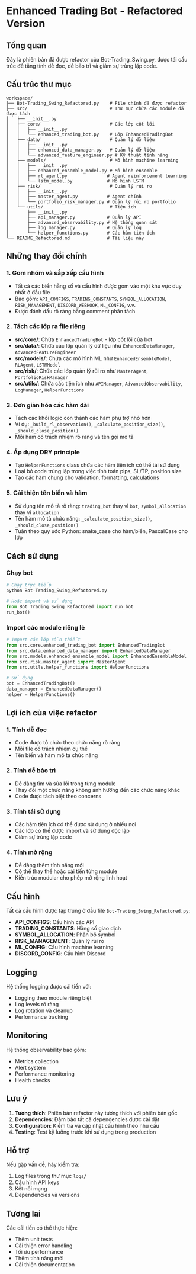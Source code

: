 # Enhanced Trading Bot - Refactored Version

## Tổng quan

Đây là phiên bản đã được refactor của Bot-Trading_Swing.py, được tái cấu trúc để tăng tính dễ đọc, dễ bảo trì và giảm sự trùng lặp code.

## Cấu trúc thư mục

```
workspace/
├── Bot-Trading_Swing_Refactored.py    # File chính đã được refactor
├── src/                               # Thư mục chứa các module đã được tách
│   ├── __init__.py
│   ├── core/                          # Các lớp cốt lõi
│   │   ├── __init__.py
│   │   └── enhanced_trading_bot.py    # Lớp EnhancedTradingBot
│   ├── data/                          # Quản lý dữ liệu
│   │   ├── __init__.py
│   │   ├── enhanced_data_manager.py   # Quản lý dữ liệu
│   │   └── advanced_feature_engineer.py # Kỹ thuật tính năng
│   ├── models/                        # Mô hình machine learning
│   │   ├── __init__.py
│   │   ├── enhanced_ensemble_model.py # Mô hình ensemble
│   │   ├── rl_agent.py               # Agent reinforcement learning
│   │   └── lstm_model.py             # Mô hình LSTM
│   ├── risk/                          # Quản lý rủi ro
│   │   ├── __init__.py
│   │   ├── master_agent.py           # Agent chính
│   │   └── portfolio_risk_manager.py # Quản lý rủi ro portfolio
│   └── utils/                         # Tiện ích
│       ├── __init__.py
│       ├── api_manager.py            # Quản lý API
│       ├── advanced_observability.py # Hệ thống quan sát
│       ├── log_manager.py            # Quản lý log
│       └── helper_functions.py       # Các hàm tiện ích
└── README_Refactored.md              # Tài liệu này
```

## Những thay đổi chính

### 1. Gom nhóm và sắp xếp cấu hình
- Tất cả các biến hằng số và cấu hình được gom vào một khu vực duy nhất ở đầu file
- Bao gồm: `API_CONFIGS`, `TRADING_CONSTANTS`, `SYMBOL_ALLOCATION`, `RISK_MANAGEMENT`, `DISCORD_WEBHOOK`, `ML_CONFIG`, v.v.
- Được đánh dấu rõ ràng bằng comment phân tách

### 2. Tách các lớp ra file riêng
- **src/core/**: Chứa `EnhancedTradingBot` - lớp cốt lõi của bot
- **src/data/**: Chứa các lớp quản lý dữ liệu như `EnhancedDataManager`, `AdvancedFeatureEngineer`
- **src/models/**: Chứa các mô hình ML như `EnhancedEnsembleModel`, `RLAgent`, `LSTMModel`
- **src/risk/**: Chứa các lớp quản lý rủi ro như `MasterAgent`, `PortfolioRiskManager`
- **src/utils/**: Chứa các tiện ích như `APIManager`, `AdvancedObservability`, `LogManager`, `HelperFunctions`

### 3. Đơn giản hóa các hàm dài
- Tách các khối logic con thành các hàm phụ trợ nhỏ hơn
- Ví dụ: `_build_rl_observation()`, `_calculate_position_size()`, `_should_close_position()`
- Mỗi hàm có trách nhiệm rõ ràng và tên gọi mô tả

### 4. Áp dụng DRY principle
- Tạo `HelperFunctions` class chứa các hàm tiện ích có thể tái sử dụng
- Loại bỏ code trùng lặp trong việc tính toán pips, SL/TP, position size
- Tạo các hàm chung cho validation, formatting, calculations

### 5. Cải thiện tên biến và hàm
- Sử dụng tên mô tả rõ ràng: `trading_bot` thay vì `bot`, `symbol_allocation` thay vì `allocation`
- Tên hàm mô tả chức năng: `_calculate_position_size()`, `_should_close_position()`
- Tuân theo quy ước Python: snake_case cho hàm/biến, PascalCase cho lớp

## Cách sử dụng

### Chạy bot
```python
# Chạy trực tiếp
python Bot-Trading_Swing_Refactored.py

# Hoặc import và sử dụng
from Bot_Trading_Swing_Refactored import run_bot
run_bot()
```

### Import các module riêng lẻ
```python
# Import các lớp cần thiết
from src.core.enhanced_trading_bot import EnhancedTradingBot
from src.data.enhanced_data_manager import EnhancedDataManager
from src.models.enhanced_ensemble_model import EnhancedEnsembleModel
from src.risk.master_agent import MasterAgent
from src.utils.helper_functions import HelperFunctions

# Sử dụng
bot = EnhancedTradingBot()
data_manager = EnhancedDataManager()
helper = HelperFunctions()
```

## Lợi ích của việc refactor

### 1. Tính dễ đọc
- Code được tổ chức theo chức năng rõ ràng
- Mỗi file có trách nhiệm cụ thể
- Tên biến và hàm mô tả chức năng

### 2. Tính dễ bảo trì
- Dễ dàng tìm và sửa lỗi trong từng module
- Thay đổi một chức năng không ảnh hưởng đến các chức năng khác
- Code được tách biệt theo concerns

### 3. Tính tái sử dụng
- Các hàm tiện ích có thể được sử dụng ở nhiều nơi
- Các lớp có thể được import và sử dụng độc lập
- Giảm sự trùng lặp code

### 4. Tính mở rộng
- Dễ dàng thêm tính năng mới
- Có thể thay thế hoặc cải tiến từng module
- Kiến trúc modular cho phép mở rộng linh hoạt

## Cấu hình

Tất cả cấu hình được tập trung ở đầu file `Bot-Trading_Swing_Refactored.py`:

- **API_CONFIGS**: Cấu hình các API
- **TRADING_CONSTANTS**: Hằng số giao dịch
- **SYMBOL_ALLOCATION**: Phân bổ symbol
- **RISK_MANAGEMENT**: Quản lý rủi ro
- **ML_CONFIG**: Cấu hình machine learning
- **DISCORD_CONFIG**: Cấu hình Discord

## Logging

Hệ thống logging được cải tiến với:
- Logging theo module riêng biệt
- Log levels rõ ràng
- Log rotation và cleanup
- Performance tracking

## Monitoring

Hệ thống observability bao gồm:
- Metrics collection
- Alert system
- Performance monitoring
- Health checks

## Lưu ý

1. **Tương thích**: Phiên bản refactor này tương thích với phiên bản gốc
2. **Dependencies**: Đảm bảo tất cả dependencies được cài đặt
3. **Configuration**: Kiểm tra và cập nhật cấu hình theo nhu cầu
4. **Testing**: Test kỹ lưỡng trước khi sử dụng trong production

## Hỗ trợ

Nếu gặp vấn đề, hãy kiểm tra:
1. Log files trong thư mục `logs/`
2. Cấu hình API keys
3. Kết nối mạng
4. Dependencies và versions

## Tương lai

Các cải tiến có thể thực hiện:
- Thêm unit tests
- Cải thiện error handling
- Tối ưu performance
- Thêm tính năng mới
- Cải thiện documentation